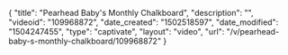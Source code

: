 {
    "title": "Pearhead Baby's Monthly Chalkboard",
    "description": "",
    "videoid": "109968872",
    "date_created": "1502518597",
    "date_modified": "1504247455",
    "type": "captivate",
    "layout": "video",
    "url": "\/v\/pearhead-baby-s-monthly-chalkboard\/109968872"
}